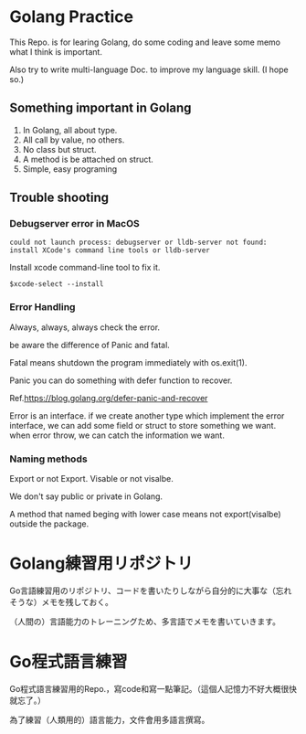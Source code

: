 # Golang Practice

This Repo. is for learing Golang, do some coding and leave some memo what I think is important.

Also try to write multi-language Doc. to improve my language skill. (I hope so.)

## Something important in Golang

1. In Golang, all about type.
2. All call by value, no others.
3. No class but struct.
4. A method is be attached on struct.
5. Simple, easy programing

## Trouble shooting

### Debugserver error in MacOS

~~~
could not launch process: debugserver or lldb-server not found: install XCode's command line tools or lldb-server
~~~

Install xcode command-line tool to fix it.

~~~
$xcode-select --install
~~~

### Error Handling

Always, always, always check the error.

be aware the difference of Panic and fatal.

Fatal means shutdown the program immediately with os.exit(1).

Panic you can do something with defer function to recover.

Ref.https://blog.golang.org/defer-panic-and-recover

Error is an interface. if we create another type which implement the error interface, we can add some field or struct to store something we want. when error throw, we can catch the information we want.

### Naming methods

Export or not Export.
Visable or not visalbe.

We don't say public or private in Golang.

A method that named beging with lower case means not export(visalbe) outside the package.

# Golang練習用リポジトリ

Go言語練習用のリポジトリ、コードを書いたりしながら自分的に大事な（忘れそうな）メモを残しておく。

（人間の）言語能力のトレーニングため、多言語でメモを書いていきます。

# Go程式語言練習

Go程式語言練習用的Repo.，寫code和寫一點筆記。（這個人記憶力不好大概很快就忘了。）

為了練習（人類用的）語言能力，文件會用多語言撰寫。